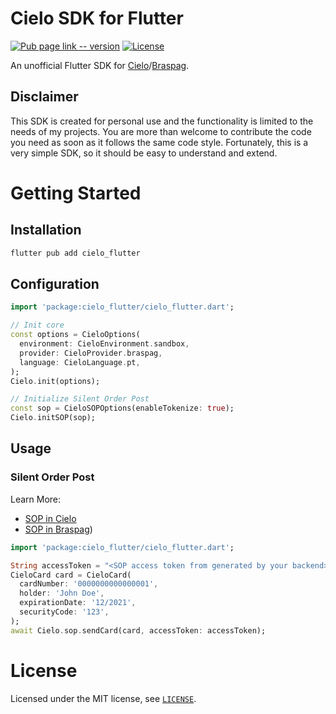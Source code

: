 # Cielo SDK for Flutter
[![Pub page link -- version](https://img.shields.io/pub/v/cielo_flutter)](https://pub.dev/packages/cielo_flutter)
[![License](https://img.shields.io/github/license/romatallinn/cielo_flutter)](LICENSE)

An unofficial Flutter SDK for [Cielo](https://developercielo.github.io)/[Braspag](https://braspag.github.io/).

## Disclaimer
This SDK is created for personal use and the functionality is limited to the needs of my projects.
You are more than welcome to contribute the code you need as soon as it follows the same code style.
Fortunately, this is a very simple SDK, so it should be easy to understand and extend.

# Getting Started

## Installation
```sh
flutter pub add cielo_flutter
```

## Configuration

```dart
import 'package:cielo_flutter/cielo_flutter.dart';

// Init core
const options = CieloOptions(
  environment: CieloEnvironment.sandbox,
  provider: CieloProvider.braspag,
  language: CieloLanguage.pt,
);
Cielo.init(options);

// Initialize Silent Order Post
const sop = CieloSOPOptions(enableTokenize: true);
Cielo.initSOP(sop);
```

## Usage

### Silent Order Post
Learn More:
- [SOP in Cielo](https://developercielo.github.io/en/manual/cielo-ecommerce#silent-order-post)
- [SOP in Braspag](https://braspag.github.io//manualp/braspag-silent-order-post))

```dart
import 'package:cielo_flutter/cielo_flutter.dart';

String accessToken = "<SOP access token from generated by your backend>";
CieloCard card = CieloCard(
  cardNumber: '0000000000000001',
  holder: 'John Doe',
  expirationDate: '12/2021',
  securityCode: '123',
);
await Cielo.sop.sendCard(card, accessToken: accessToken);
```

# License
Licensed under the MIT license, see [`LICENSE`](LICENSE).